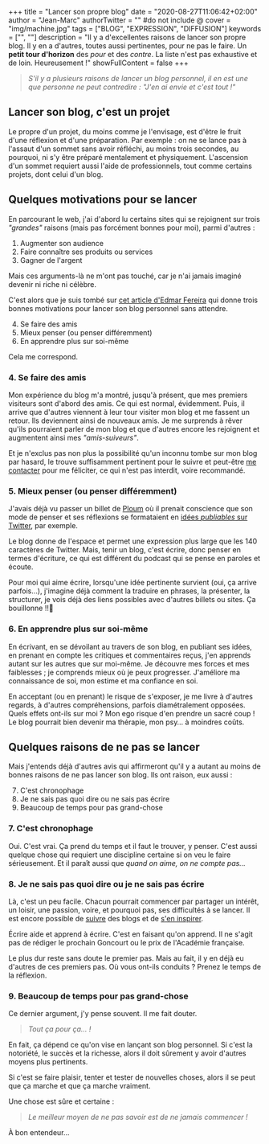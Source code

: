 +++
title = "Lancer son propre blog"
date = "2020-08-27T11:06:42+02:00"
author = "Jean-Marc"
authorTwitter = "" #do not include @
cover = "img/machine.jpg"
tags = ["BLOG", "EXPRESSION", "DIFFUSION"]
keywords = ["", ""]
description = "Il y a d'excellentes raisons de lancer son propre blog. Il y en a d'autres, toutes aussi pertinentes, pour ne pas le faire. Un **petit tour d'horizon** des *pour* et des *contre*. La liste n'est pas exhaustive et de loin. Heureusement !"
showFullContent = false
+++

> *S'il y a plusieurs raisons de lancer un blog personnel, il en est une que personne ne peut contredire : "J'en ai envie et c'est tout !"*

## Lancer son blog, c'est un projet

Le propre d'un projet, du moins comme je l'envisage, est d'être le fruit d'une réflexion et d'une préparation. Par exemple : on ne se lance pas à l'assaut d'un sommet sans avoir réfléchi, au moins trois secondes, au pourquoi, ni s'y être préparé mentalement et physiquement. L'ascension d'un sommet requiert aussi l'aide de professionnels, tout comme certains projets, dont celui d'un blog.


## Quelques motivations pour se lancer

En parcourant le web, j'ai d'abord lu certains sites qui se rejoignent sur trois *"grandes"* raisons (mais pas forcément bonnes pour moi), parmi d'autres :

1. Augmenter son audience
2. Faire connaître ses produits ou services
3. Gagner de l'argent

Mais ces arguments-là ne m'ont pas touché, car je n'ai jamais imaginé devenir ni riche ni célèbre. 

C'est alors que je suis tombé sur [cet article d'Edmar Fereira](https://edmarferreira.com/why-you-should-start-a-personal-blog-today/) qui donne trois bonnes motivations pour lancer son blog personnel sans attendre.

4. Se faire des amis
5. Mieux penser (ou penser différemment)
6. En apprendre plus sur soi-même

Cela me correspond.

### 4. Se faire des amis

Mon expérience du blog m'a montré, jusqu'à présent, que mes premiers visiteurs sont d'abord des amis. Ce qui est normal, évidemment. Puis, il arrive que d'autres viennent à leur tour visiter mon blog et me fassent un retour. Ils deviennent ainsi de nouveaux amis. Je me surprends à rêver qu'ils pourraient parler de mon blog et que d'autres encore les rejoignent et augmentent ainsi mes *"amis-suiveurs"*.

Et je n'exclus pas non plus la possibilité qu'un inconnu tombe sur mon blog par hasard, le trouve suffisamment pertinent pour le suivre et peut-être [me contacter](/contact) pour me féliciter, ce qui n'est pas interdit, voire recommandé.

### 5. Mieux penser (ou penser différemment)

J'avais déjà vu passer un billet de [Ploum](https://ploum.net) où il prenait conscience que son mode de penser et ses réflexions se formataient en [idées *publiables* sur Twitter](https://ploum.net/email-mon-amour/), par exemple.

Le blog donne de l'espace et permet une expression plus large que les 140 caractères de Twitter. Mais, tenir un blog, c'est écrire, donc penser en termes d'écriture, ce qui est différent du podcast qui se pense en paroles et écoute.

Pour moi qui aime écrire, lorsqu'une idée pertinente survient (oui, ça arrive parfois…), j'imagine déjà comment la traduire en phrases, la présenter, la structurer, je vois déjà des liens possibles avec d'autres billets ou sites. Ça bouillonne !!🤯

### 6. En apprendre plus sur soi-même

En écrivant, en se dévoilant au travers de son blog, en publiant ses idées, en prenant en compte les critiques et commentaires reçus, j'en apprends autant sur les autres que sur moi-même. Je découvre mes forces et mes faiblesses ; je comprends mieux où je peux progresser. J'améliore ma connaissance de soi, mon estime et ma confiance en soi.


En acceptant (ou en prenant) le risque de s'exposer, je me livre à d'autres regards, à d'autres compréhensions, parfois diamétralement opposées. Quels effets ont-ils sur moi ? Mon ego risque d'en prendre un sacré coup ! 
Le blog pourrait bien devenir ma thérapie, mon psy… à moindres coûts.



## Quelques raisons de ne pas se lancer

Mais j'entends déjà d'autres avis qui affirmeront qu'il y a autant au moins de bonnes raisons de ne pas lancer son blog. Ils ont raison, eux aussi :

7. C'est chronophage
8. Je ne sais pas quoi dire ou ne sais pas écrire
9. Beaucoup de temps pour pas grand-chose

### 7. C'est chronophage

Oui. C'est vrai. Ça prend du temps et il faut le trouver, y penser. C'est aussi quelque chose qui requiert une discipline certaine si on veu le faire sérieusement. Et il paraît aussi que *quand on aime, on ne compte pas…*

### 8. Je ne sais pas quoi dire ou je ne sais pas écrire

Là, c'est un peu facile. Chacun pourrait commencer par partager un intérêt, un loisir, une passion, voire, et pourquoi pas, ses difficultés à se lancer. Il est encore possible de [suivre](/posts/suivre-un-blog) des blogs et de [s'en inspirer](/posts/partages).

Écrire aide et apprend à écrire. C'est en faisant qu'on apprend. Il ne s'agit pas de rédiger le prochain Goncourt ou le prix de l'Académie française. 

Le plus dur reste sans doute le premier pas. Mais au fait, il y en déjà eu d'autres de ces premiers pas. Où vous ont-ils conduits ? Prenez le temps de la réflexion.

### 9. Beaucoup de temps pour pas grand-chose

Ce dernier argument, j'y pense souvent. Il me fait douter.

>*Tout ça pour ça… !*

En fait, ça dépend ce qu'on vise en lançant son blog personnel. Si c'est la notoriété, le succès et la richesse, alors il doit sûrement y avoir d'autres moyens plus pertinents.

Si c'est se faire plaisir, tenter et tester de nouvelles choses, alors il se peut que ça marche et que ça marche vraiment.

Une chose est sûre et certaine :

> *Le meilleur moyen de ne pas savoir est de ne jamais commencer !*

À bon entendeur…




